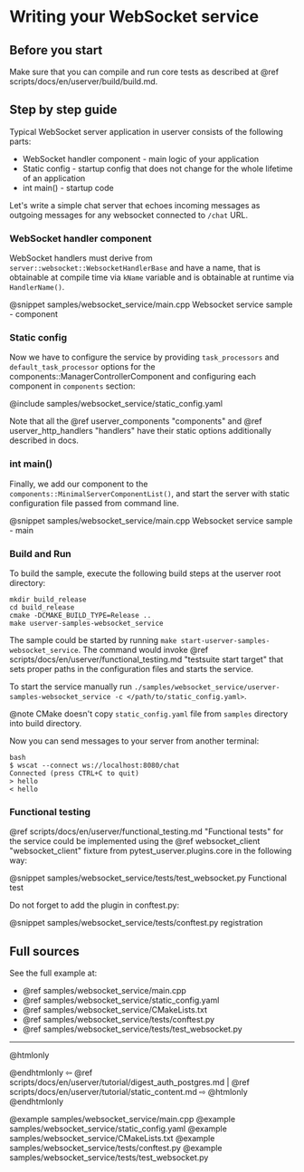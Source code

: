 # Writing your WebSocket service

## Before you start

Make sure that you can compile and run core tests as described at
@ref scripts/docs/en/userver/build/build.md.

## Step by step guide

Typical WebSocket server application in userver consists of the following parts:
* WebSocket handler component - main logic of your application
* Static config - startup config that does not change for the whole lifetime of an application
* int main() - startup code

Let's write a simple chat server that echoes incoming messages as outgoing messages for any websocket connected to `/chat` URL.

### WebSocket handler component

WebSocket handlers must derive from `server::websocket::WebsocketHandlerBase` and have a name, that
is obtainable at compile time via `kName` variable and is obtainable at runtime via `HandlerName()`.

@snippet samples/websocket_service/main.cpp  Websocket service sample - component

### Static config

Now we have to configure the service by providing `task_processors` and
`default_task_processor` options for the components::ManagerControllerComponent
and configuring each component in `components` section:

@include samples/websocket_service/static_config.yaml

Note that all the @ref userver_components "components" and
@ref userver_http_handlers "handlers" have their static options additionally
described in docs.


### int main()

Finally, we
add our component to the `components::MinimalServerComponentList()`,
and start the server with static configuration file passed from command line.

@snippet samples/websocket_service/main.cpp  Websocket service sample - main

### Build and Run

To build the sample, execute the following build steps at the userver root directory:
```
mkdir build_release
cd build_release
cmake -DCMAKE_BUILD_TYPE=Release ..
make userver-samples-websocket_service
```

The sample could be started by running
`make start-userver-samples-websocket_service`. The command would invoke
@ref scripts/docs/en/userver/functional_testing.md "testsuite start target" that sets proper
paths in the configuration files and starts the service.

To start the service manually run
`./samples/websocket_service/userver-samples-websocket_service -c </path/to/static_config.yaml>`.

@note CMake doesn't copy `static_config.yaml` file from `samples` directory into build directory.

Now you can send messages to your server from another terminal:
```
bash
$ wscat --connect ws://localhost:8080/chat
Connected (press CTRL+C to quit)
> hello
< hello
```

### Functional testing

@ref scripts/docs/en/userver/functional_testing.md "Functional tests" for the service could be
implemented using the @ref websocket_client "websocket_client" fixture from
pytest_userver.plugins.core in the
following way:

@snippet samples/websocket_service/tests/test_websocket.py  Functional test

Do not forget to add the plugin in conftest.py:

@snippet samples/websocket_service/tests/conftest.py  registration

## Full sources

See the full example at:
* @ref samples/websocket_service/main.cpp
* @ref samples/websocket_service/static_config.yaml
* @ref samples/websocket_service/CMakeLists.txt
* @ref samples/websocket_service/tests/conftest.py
* @ref samples/websocket_service/tests/test_websocket.py

----------

@htmlonly <div class="bottom-nav"> @endhtmlonly
⇦ @ref scripts/docs/en/userver/tutorial/digest_auth_postgres.md | @ref scripts/docs/en/userver/tutorial/static_content.md ⇨
@htmlonly </div> @endhtmlonly


@example samples/websocket_service/main.cpp
@example samples/websocket_service/static_config.yaml
@example samples/websocket_service/CMakeLists.txt
@example samples/websocket_service/tests/conftest.py
@example samples/websocket_service/tests/test_websocket.py

